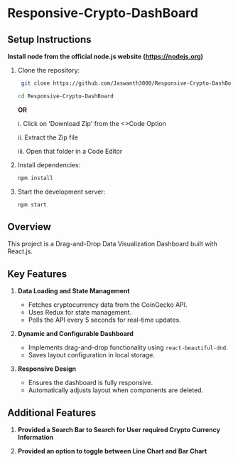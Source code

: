 # Responsive-Crypto-DashBoard

## Setup Instructions
**Install node from the official node.js website (https://nodejs.org)**

1. Clone the repository:
   ```sh
    git clone https://github.com/Jaswanth3000/Responsive-Crypto-DashBoard
    ```
   ```sh
   cd Responsive-Crypto-DashBoard
   ```
   
   **OR**

   i. Click on 'Download Zip' from the <>Code Option
   
   ii. Extract the Zip file
   
   iii. Open that folder in a Code Editor

3. Install dependencies:
   ```sh
   npm install
   ```
5. Start the development server:
   ```sh
   npm start
   ```

## Overview
This project is a Drag-and-Drop Data Visualization Dashboard built with React.js. 

## Key Features
1. **Data Loading and State Management**
    - Fetches cryptocurrency data from the CoinGecko API.
    - Uses Redux for state management.
    - Polls the API every 5 seconds for real-time updates.

2. **Dynamic and Configurable Dashboard**
    - Implements drag-and-drop functionality using `react-beautiful-dnd`.
    - Saves layout configuration in local storage.

3. **Responsive Design**
    - Ensures the dashboard is fully responsive.
    - Automatically adjusts layout when components are deleted.

## Additional Features
1. **Provided a Search Bar to Search for User required Crypto Currency Information**

2. **Provided an option to toggle between Line Chart and Bar Chart**
